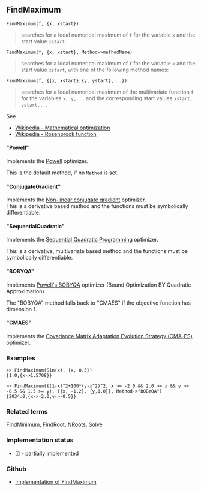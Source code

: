 ## FindMaximum

```
FindMaximum(f, {x, xstart})
```

> searches for a local numerical maximum of `f` for the variable `x` and the start value `xstart`. 

```
FindMaximum(f, {x, xstart}, Method->methodName)
```

> searches for a local numerical maximum of `f` for the variable `x` and the start value `xstart`, with one of the following method names:

```
FindMaximum(f, {{x, xstart},{y, ystart},...})
```

> searches for a local numerical maximum of the multivariate function `f` for the variables `x, y,...` and the corresponding start values `xstart, ystart,...`. 

See
* [Wikipedia - Mathematical optimization](https://en.wikipedia.org/wiki/Mathematical_optimization)
* [Wikipedia - Rosenbrock function](https://en.wikipedia.org/wiki/Rosenbrock_function)

#### "Powell"

Implements the [Powell](https://github.com/Hipparchus-Math/hipparchus/blob/master/hipparchus-optim/src/main/java/org/hipparchus/optim/nonlinear/scalar/noderiv/PowellOptimizer.java) optimizer. 

This is the default method, if no `Method` is set.

#### "ConjugateGradient"

Implements the [Non-linear conjugate gradient](https://github.com/Hipparchus-Math/hipparchus/blob/main/hipparchus-optim/src/main/java/org/hipparchus/optim/nonlinear/scalar/gradient/NonLinearConjugateGradientOptimizer.java) optimizer.  
This is a derivative based method and the functions must be symbolically differentiable.

#### "SequentialQuadratic"

Implements the [Sequential Quadratic Programming](https://github.com/Hipparchus-Math/hipparchus/blob/main/hipparchus-optim/src/main/java/org/hipparchus/optim/nonlinear/vector/constrained/SQPOptimizerS.java) optimizer.  

This is a derivative, multivariate based method and the functions must be symbolically differentiable.

#### "BOBYQA"

Implements [Powell's BOBYQA](https://github.com/Hipparchus-Math/hipparchus/blob/master/hipparchus-optim/src/main/java/org/hipparchus/optim/nonlinear/scalar/noderiv/BOBYQAOptimizer.java) optimizer (Bound Optimization BY Quadratic Approximation). 

The "BOBYQA" method falls back to "CMAES" if the objective function has dimension 1.

#### "CMAES"

Implements the [Covariance Matrix Adaptation Evolution Strategy (CMA-ES)](https://github.com/Hipparchus-Math/hipparchus/blob/master/hipparchus-optim/src/main/java/org/hipparchus/optim/nonlinear/scalar/noderiv/BOBYQAOptimizer.java) optimizer. 
 
### Examples

```
>> FindMaximum(Sin(x), {x, 0.5}) 
{1.0,{x->1.5708}}

>> FindMaximum({(1-x)^2+100*(y-x^2)^2, x >= -2.0 && 2.0 >= x && y >= -0.5 && 1.5 >= y}, {{x, -1.2}, {y,1.0}}, Method->"BOBYQA") 
{2034.0,{x->-2.0,y->-0.5}}
```

### Related terms 
[FindMinimum](FindMinimum.md), [FindRoot](FindRoot.md), [NRoots](NRoots.md), [Solve](Solve.md)
  

### Implementation status

* &#x2611; - partially implemented

### Github

* [Implementation of FindMaximum](https://github.com/axkr/symja_android_library/blob/master/symja_android_library/matheclipse-core/src/main/java/org/matheclipse/core/reflection/system/FindMaximum.java#L78) 
